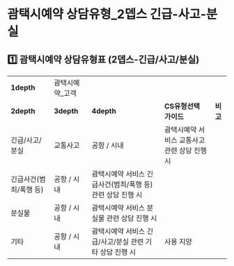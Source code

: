 # 괌택시예약 상담유형_2뎁스 긴급-사고-분실

**1️⃣ 괌택시예약** **상담유형표 (2뎁스-긴급/사고/분실)**
--------------------------------------

|  |  |  |  |  |
| --- | --- | --- | --- | --- |
| **1depth** | 괌택시예약\_고객 | | | |
| **2depth** | **3depth** | **4depth** | **CS유형선택 가이드** | **비고** |
| 긴급/사고/분실 | 교통사고 | 공항 / 시내 | 괌택시예약 서비스 교통사고 관련 상담 진행 시 |  |
| 긴급사건(범죄/폭행 등) | 공항 / 시내 | 괌택시예약 서비스 긴급사건(범죄/폭행 등) 관련 상담 진행 시 |  |
| 분실물 | 공항 / 시내 | 괌택시예약 서비스 분실물 관련 상담 진행 시 |  |
| 기타 | 공항 / 시내 | 괌택시예약 서비스 긴급/사고/분실 관련 기타 상담 진행 시 | 사용 지양 |